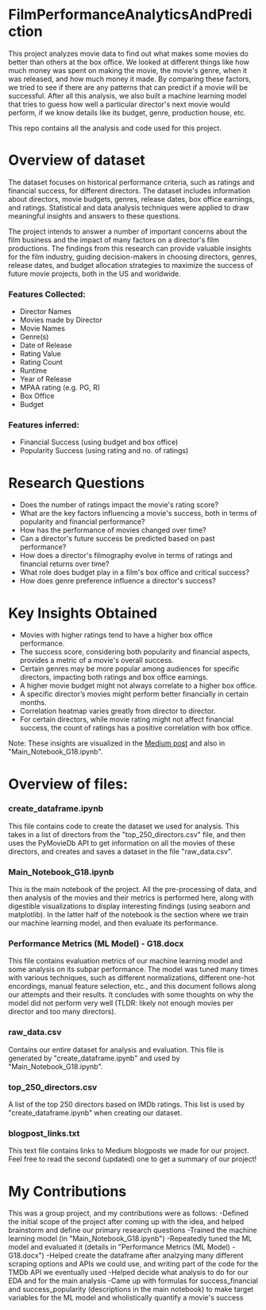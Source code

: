 # FilmPerformanceAnalyticsAndPrediction
This project analyzes movie data to find out what makes some movies do better than others at the box office. We looked at different things like how much money was spent on making the movie, the movie's genre, when it was released, and how much money it made. By comparing these factors, we tried to see if there are any patterns that can predict if a movie will be successful. 
After all this analysis, we also built a machine learning model that tries to guess how well a particular director's next movie would perform, if we know details like its budget, genre, production house, etc. 

This repo contains all the analysis and code used for this project.


# Overview of dataset 
The dataset focuses on historical performance criteria, such as ratings and financial success, for different directors. The dataset includes information about directors, movie budgets, genres, release dates, box office earnings, and ratings. Statistical and data analysis techniques were applied to draw meaningful insights and answers to these questions.

The project intends to answer a number of important concerns about the film business and the impact of many factors on a director's film productions. The findings from this research can provide valuable insights for the film industry, guiding decision-makers in choosing directors, genres, release dates, and budget allocation strategies to maximize the success of future movie projects, both in the US and worldwide. 

### Features Collected: 
- Director Names
- Movies made by Director
- Movie Names
- Genre(s)
- Date of Release 
- Rating Value
- Rating Count
- Runtime
- Year of Release
- MPAA rating (e.g. PG, R)
- Box Office
- Budget

### Features inferred: 
- Financial Success (using budget and box office)
- Popularity Success (using rating and no. of ratings)


# Research Questions

- Does the number of ratings impact the movie's rating score?
- What are the key factors influencing a movie's success, both in terms of popularity and financial performance?
- How has the performance of movies changed over time?
- Can a director's future success be predicted based on past performance?
- How does a director's filmography evolve in terms of ratings and financial returns over time?
- What role does budget play in a film's box office and critical success?
- How does genre preference influence a director's success?

# Key Insights Obtained

- Movies with higher ratings tend to have a higher box office performance.
- The success score, considering both popularity and financial aspects, provides a metric of a movie's overall success.
- Certain genres may be more popular among audiences for specific directors, impacting both ratings and box office earnings.
- A higher movie budget might not always correlate to a higher box office.
- A specific director’s movies might perform better financially in certain months.
- Correlation heatmap varies greatly from director to director.
- For certain directors, while movie rating might not affect financial success, the count of ratings has a positive correlation with box office.

Note: These insights are visualized in the [Medium post](https://medium.com/@abdulahadbukhari911/unveiling-the-directors-vision-a-deep-dive-into-movie-data-analytics-9cb140f5e6b4) and also in "Main_Notebook_G18.ipynb". 

# Overview of files: 

### create_dataframe.ipynb
This file contains code to create the dataset we used for analysis. This takes in a list of directors from the "top_250_directors.csv" file, and then uses the PyMovieDb API to get information on all the movies of these directors, and creates and saves a dataset in the file "raw_data.csv". 

### Main_Notebook_G18.ipynb
This is the main notebook of the project. All the pre-processing of data, and then analysis of the movies and their metrics is performed here, along with digestible visualizations to display interesting findings (using seaborn and matplotlib). In the latter half of the notebook is the section where we train our machine learning model, and then evaluate its performance.  

### Performance Metrics (ML Model) - G18.docx
This file contains evaluation metrics of our machine learning model and some analysis on its subpar performance. The model was tuned many times with various techniques, such as different normalizations, different one-hot encordings, manual feature selection, etc., and this document follows along our attempts and their results. It concludes with some thoughts on why the model did not perform very well (TLDR: likely not enough movies per director and too many directors).  

### raw_data.csv
Contains our entire dataset for analysis and evaluation. This file is generated by "create_dataframe.ipynb" and used by "Main_Notebook_G18.ipynb". 

### top_250_directors.csv
A list of the top 250 directors based on IMDb ratings. This list is used by "create_dataframe.ipynb" when creating our dataset. 

### blogpost_links.txt
This text file contains links to Medium blogposts we made for our project. Feel free to read the second (updated) one to get a summary of our project! 


# My Contributions
This was a group project, and my contributions were as follows: 
-Defined the initial scope of the project after coming up with the idea, and helped brainstorm and define our primary research questions
-Trained the machine learning model (in "Main_Notebook_G18.ipynb")
-Repeatedly tuned the ML model and evaluated it (details in "Performance Metrics (ML Model) - G18.docx")
-Helped create the dataframe after analzying many different scraping options and APIs we could use, and writing part of the code for the TMDb API we eventually used
-Helped decide what analysis to do for our EDA and for the main analysis
-Came up with formulas for success_financial and success_popularity (descriptions in the main notebook) to make target variables for the ML model and wholistically quantify a movie's success

